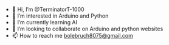 - 👋 Hi, I’m @TerminatorT-1000
- 👀 I’m interested in Arduino and Python
- 🌱 I’m currently learning AI
- 💞️ I’m looking to collaborate on Arduino and python websites
- 📫 How to reach me bolebruch8075@gmail.com

<!---
TerminatorT-1000/TerminatorT-1000 is a ✨ special ✨ repository because its `README.md` (this file) appears on your GitHub profile.
You can click the Preview link to take a look at your changes.
--->
